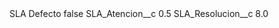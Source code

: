 <?xml version="1.0" encoding="UTF-8"?>
<CustomMetadata xmlns="http://soap.sforce.com/2006/04/metadata" xmlns:xsi="http://www.w3.org/2001/XMLSchema-instance" xmlns:xsd="http://www.w3.org/2001/XMLSchema">
    <label>SLA Defecto</label>
    <protected>false</protected>
    <values>
        <field>SLA_Atencion__c</field>
        <value xsi:type="xsd:double">0.5</value>
    </values>
    <values>
        <field>SLA_Resolucion__c</field>
        <value xsi:type="xsd:double">8.0</value>
    </values>
</CustomMetadata>
